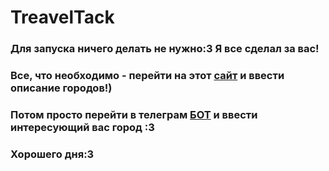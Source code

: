 # TreavelTack

### Для запуска ничего делать не нужно:3 Я все сделал за вас! 

### Все, что необходимо - перейти на этот [сайт](https://sleepy-taiga-21647.herokuapp.com/travel) и ввести описание городов!) 

### Потом просто перейти в телеграм [БОТ](http://t.me/travelProjectTaskBot) и ввести интересующий вас город :3

### Хорошего дня:3
